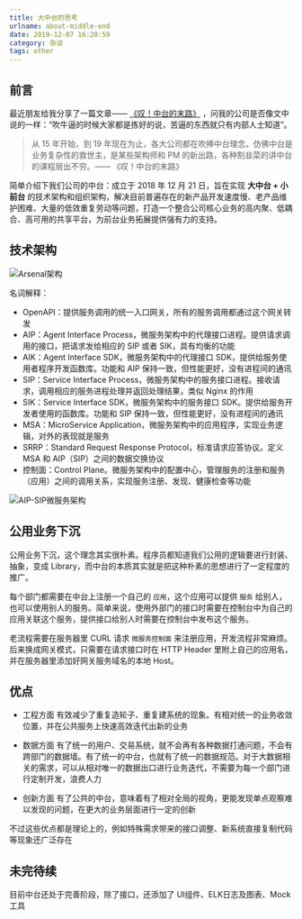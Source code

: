 ```yaml
---
title: 大中台的思考
urlname: about-middle-end
date: 2019-12-07 16:20:59
category: 杂谈
tags: other
---
```


## 前言

最近朋友给我分享了一篇文章—— [《叹！中台的末路》](https://mp.weixin.qq.com/s/Pge_G3bVk40b70YpwCOx3Q) ，问我的公司是否像文中说的一样：“吹牛逼的时候大家都是拣好的说，苦逼的东西就只有内部人士知道”。

> 从 15 年开始，到 19 年现在为止，各大公司都在吹捧中台理念。仿佛中台是业务复杂性的救世主，是某些架构师和 PM 的新出路，各种割韭菜的讲中台的课程层出不穷。—— 《叹！中台的末路》

简单介绍下我们公司的中台：成立于 2018 年 12 月 21 日，旨在实现 **大中台 + 小前台** 的技术架构和组织架构，解决目前普遍存在的新产品开发速度慢、老产品维护困难、大量的低效重复劳动等问题，打造一个整合公司核心业务的高内聚、低耦合、高可用的共享平台，为前台业务拓展提供强有力的支持。

<!-- more -->

## 技术架构

![Arsenal架构](/images/arsenal-structure.png)

名词解释：

- OpenAPI：提供服务调用的统一入口网关，所有的服务调用都通过这个网关转发
- AIP：Agent Interface Process，微服务架构中的代理接口进程。提供请求调用的接口，把请求发给相应的 SIP 或者 SIK，具有均衡的功能
- AIK：Agent Interface SDK，微服务架构中的代理接口 SDK，提供给服务使用者程序开发函数库。功能和 AIP 保持一致，但性能更好，没有进程间的通讯
- SIP：Service Interface Process，微服务架构中的服务接口进程。接收请求，调用相应的服务进程处理并返回处理结果，类似 Nginx 的作用
- SIK：Service Interface SDK，微服务架构中的服务接口 SDK。提供给服务开发者使用的函数库。功能和 SIP 保持一致，但性能更好，没有进程间的通讯
- MSA：MicroService Application，微服务架构中的应用程序，实现业务逻辑，对外的表现就是服务
- SRRP：Standard Request Response Protocol，标准请求应答协议。定义 MSA 和 AIP（SIP）之间的数据交换协议
- 控制面：Control Plane。微服务架构中的配置中心，管理服务的注册和服务（应用）之间的调用关系，实现服务注册、发现、健康检查等功能

![AIP-SIP微服务架构](/images/aip-sip-structure.png)

## 公用业务下沉

公用业务下沉，这个理念其实很朴素。程序员都知道我们公用的逻辑要进行封装、抽象，变成 Library，而中台的本质其实就是把这种朴素的思想进行了一定程度的推广。

每个部门都需要在中台上注册一个自己的 `应用`，这个应用可以提供 `服务` 给别人，也可以使用别人的服务。简单来说，使用外部门的接口时需要在控制台中为自己的应用关联这个服务，提供接口给别人时需要在控制台中发布这个服务。

老流程需要在服务器里 CURL 请求 `微服务控制面` 来注册应用，开发流程非常麻烦。后来换成网关模式，只需要在请求接口时在 HTTP Header 里附上自己的应用名，并在服务器里添加好网关服务域名的本地 Host。

## 优点

- 工程方面
有效减少了重复造轮子、重复建系统的现象。有相对统一的业务收敛位置，并在公共服务上快速高效迭代出新的业务

- 数据方面
有了统一的用户、交易系统，就不会再有各种数据打通问题，不会有跨部门的数据墙。有了统一的中台，也就有了统一的数据规范。对于大数据相关的需求，可以从相对唯一的数据出口进行业务迭代，不需要为每一个部门进行定制开发，浪费人力

- 创新方面
有了公共的中台，意味着有了相对全局的视角，更能发现单点观察难以发现的问题，在更大的业务层面进行一定的创新

不过这些优点都是理论上的，例如特殊需求带来的接口调整、新系统直接复制代码等现象还广泛存在

## 未完待续

目前中台还处于完善阶段，除了接口，还添加了 UI组件、ELK日志及图表、Mock工具

